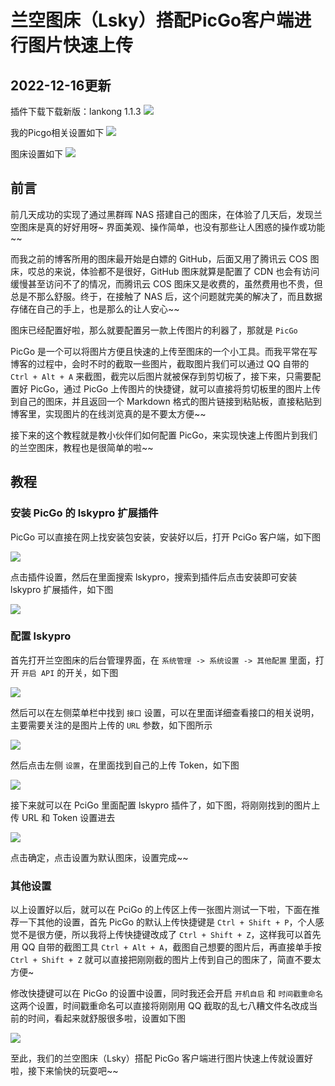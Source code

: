 # 兰空图床（Lsky）搭配PicGo客户端进行图片快速上传
## 2022-12-16更新
插件下载下载新版：lankong 1.1.3
![](https://image.aayu.today/uploads/2022/12/16/202212162255640.png)

我的Picgo相关设置如下
![](https://image.aayu.today/uploads/2022/12/16/202212162316025.png)

图床设置如下
![](https://image.aayu.today/uploads/2022/12/16/202212162318662.png)

## 前言
前几天成功的实现了通过黑群晖 NAS 搭建自己的图床，在体验了几天后，发现兰空图床是真的好好用呀~ 界面美观、操作简单，也没有那些让人困惑的操作或功能~~

而我之前的博客所用的图床最开始是白嫖的 GitHub，后面又用了腾讯云 COS 图床，哎总的来说，体验都不是很好，GitHub 图床就算是配置了 CDN 也会有访问缓慢甚至访问不了的情况，而腾讯云 COS 图床又是收费的，虽然费用也不贵，但总是不那么舒服。终于，在接触了 NAS 后，这个问题就完美的解决了，而且数据存储在自己的手上，也是那么的让人安心~~

图床已经配置好啦，那么就要配置另一款上传图片的利器了，那就是 `PicGo`

PicGo 是一个可以将图片方便且快速的上传至图床的一个小工具。而我平常在写博客的过程中，会时不时的截取一些图片，截取图片我们可以通过 QQ 自带的 `Ctrl + Alt + A` 来截图，截完以后图片就被保存到剪切板了，接下来，只需要配置好 PicGo，通过 PicGo 上传图片的快捷键，就可以直接将剪切板里的图片上传到自己的图床，并且返回一个 Markdown 格式的图片链接到粘贴板，直接粘贴到博客里，实现图片的在线浏览真的是不要太方便~~

接下来的这个教程就是教小伙伴们如何配置 PicGo，来实现快速上传图片到我们的兰空图床，教程也是很简单的啦~~

## 教程
### 安装 PicGo 的 lskypro 扩展插件
PicGo 可以直接在网上找安装包安装，安装好以后，打开 PciGo 客户端，如下图

![](http://image.aayu.today/2022/01/15/24be88fb5965e.png)

点击插件设置，然后在里面搜索 lskypro，搜索到插件后点击安装即可安装 lskypro 扩展插件，如下图

![](http://image.aayu.today/2022/01/15/3fad8291ee96f.png)

### 配置 lskypro
首先打开兰空图床的后台管理界面，在 `系统管理 -> 系统设置 -> 其他配置` 里面，打开 `开启 API` 的开关，如下图

![](http://image.aayu.today/2022/01/15/a3da4ad7162b4.png)

然后可以在左侧菜单栏中找到 `接口` 设置，可以在里面详细查看接口的相关说明，主要需要关注的是图片上传的 `URL` 参数，如下图所示

![](http://image.aayu.today/2022/01/15/f228494efa5ba.png)

然后点击左侧 `设置`，在里面找到自己的上传 Token，如下图

![](http://image.aayu.today/2022/01/15/fc5ab2a3d2734.png)

接下来就可以在 PciGo 里面配置 lskypro 插件了，如下图，将刚刚找到的图片上传 URL 和 Token 设置进去

![](http://image.aayu.today/2022/01/15/8154e0af5e9a1.png)

点击确定，点击设置为默认图床，设置完成~~

### 其他设置
以上设置好以后，就可以在 PciGo 的上传区上传一张图片测试一下啦，下面在推荐一下其他的设置，首先 PicGo 的默认上传快捷键是 `Ctrl + Shift + P`，个人感觉不是很方便，所以我将上传快捷键改成了 `Ctrl + Shift + Z`，这样我可以首先用 QQ 自带的截图工具 `Ctrl + Alt + A`，截图自己想要的图片后，再直接单手按 `Ctrl + Shift + Z` 就可以直接把刚刚截的图片上传到自己的图床了，简直不要太方便~

修改快捷键可以在 PicGo 的设置中设置，同时我还会开启 `开机自启` 和 `时间戳重命名` 这两个设置，时间戳重命名可以直接将刚刚用 QQ 截取的乱七八糟文件名改成当前的时间，看起来就舒服很多啦，设置如下图

![](http://image.aayu.today/2022/01/15/2a7bd851eef7f.png)

至此，我们的兰空图床（Lsky）搭配 PicGo 客户端进行图片快速上传就设置好啦，接下来愉快的玩耍吧~~
